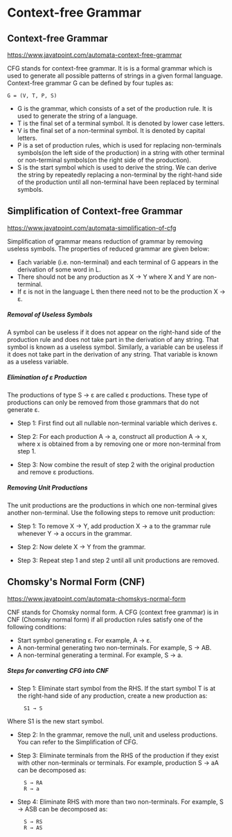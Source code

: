 # Context-free Grammar

## Context-free Grammar

https://www.javatpoint.com/automata-context-free-grammar

CFG stands for context-free grammar. It is is a formal grammar which is used to generate all possible patterns of strings in a given formal language. Context-free grammar G can be defined by four tuples as:

    G = (V, T, P, S)  
    
- G is the grammar, which consists of a set of the production rule. It is used to generate the string of a language.
- T is the final set of a terminal symbol. It is denoted by lower case letters.
- V is the final set of a non-terminal symbol. It is denoted by capital letters.
- P is a set of production rules, which is used for replacing non-terminals symbols(on the left side of the production) in a string with other terminal or non-terminal symbols(on the right side of the production).
- S is the start symbol which is used to derive the string. We can derive the string by repeatedly replacing a non-terminal by the right-hand side of the production until all non-terminal have been replaced by terminal symbols.

## Simplification of Context-free Grammar

https://www.javatpoint.com/automata-simplification-of-cfg

Simplification of grammar means reduction of grammar by removing useless symbols. The properties of reduced grammar are given below:

- Each variable (i.e. non-terminal) and each terminal of G appears in the derivation of some word in L.
- There should not be any production as X → Y where X and Y are non-terminal.
- If ε is not in the language L then there need not to be the production X → ε.

##### Removal of Useless Symbols
A symbol can be useless if it does not appear on the right-hand side of the production rule and does not take part in the derivation of any string. That symbol is known as a useless symbol. Similarly, a variable can be useless if it does not take part in the derivation of any string. That variable is known as a useless variable.

##### Elimination of ε Production
The productions of type S → ε are called ε productions. These type of productions can only be removed from those grammars that do not generate ε.

- Step 1: First find out all nullable non-terminal variable which derives ε.

- Step 2: For each production A → a, construct all production A → x, where x is obtained from a by removing one or more non-terminal from step 1.

- Step 3: Now combine the result of step 2 with the original production and remove ε productions.

##### Removing Unit Productions
The unit productions are the productions in which one non-terminal gives another non-terminal. Use the following steps to remove unit production:

- Step 1: To remove X → Y, add production X → a to the grammar rule whenever Y → a occurs in the grammar.

- Step 2: Now delete X → Y from the grammar.

- Step 3: Repeat step 1 and step 2 until all unit productions are removed.

## Chomsky's Normal Form (CNF)

https://www.javatpoint.com/automata-chomskys-normal-form

CNF stands for Chomsky normal form. A CFG (context free grammar) is in CNF (Chomsky normal form) if all production rules satisfy one of the following conditions:

- Start symbol generating ε. For example, A → ε.
- A non-terminal generating two non-terminals. For example, S → AB.
- A non-terminal generating a terminal. For example, S → a.

##### Steps for converting CFG into CNF
- Step 1: Eliminate start symbol from the RHS. If the start symbol T is at the right-hand side of any production, create a new production as:
    
        S1 → S  
    
Where S1 is the new start symbol.

- Step 2: In the grammar, remove the null, unit and useless productions. You can refer to the Simplification of CFG.

- Step 3: Eliminate terminals from the RHS of the production if they exist with other non-terminals or terminals. For example, production S → aA can be decomposed as:

        S → RA  
        R → a  
        
- Step 4: Eliminate RHS with more than two non-terminals. For example, S → ASB can be decomposed as:

        S → RS  
        R → AS  
    